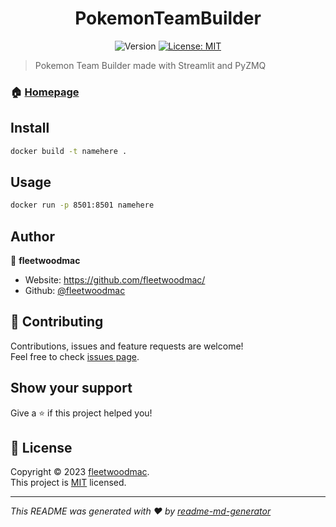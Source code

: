 <h1 align="center">PokemonTeamBuilder</h1>
<p align="center">
  <img alt="Version" src="https://img.shields.io/badge/version-0.1-blue.svg?cacheSeconds=2592000" />
  <a href="https://opensource.org/license/mit/" target="_blank">
    <img alt="License: MIT" src="https://img.shields.io/badge/License-MIT-yellow.svg" />
  </a>
</p>

> Pokemon Team Builder made with Streamlit and PyZMQ

### 🏠 [Homepage](https://github.com/fleetwoodmac/PokemonTeamBuilder)

## Install

```sh
docker build -t namehere .
```

## Usage

```sh
docker run -p 8501:8501 namehere
```

## Author

👤 **fleetwoodmac**

* Website: https://github.com/fleetwoodmac/
* Github: [@fleetwoodmac](https://github.com/fleetwoodmac)

## 🤝 Contributing

Contributions, issues and feature requests are welcome!<br />Feel free to check [issues page](https://github.com/fleetwoodmac/PokemonTeamBuilder/issues). 

## Show your support

Give a ⭐️ if this project helped you!

## 📝 License

Copyright © 2023 [fleetwoodmac](https://github.com/fleetwoodmac).<br />
This project is [MIT](https://opensource.org/license/mit/) licensed.

***
_This README was generated with ❤️ by [readme-md-generator](https://github.com/kefranabg/readme-md-generator)_
